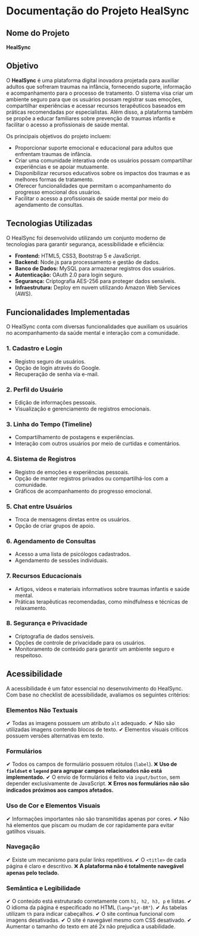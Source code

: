 # Documentação do Projeto HealSync

## Nome do Projeto
**HealSync**

## Objetivo
O **HealSync** é uma plataforma digital inovadora projetada para auxiliar adultos que sofreram traumas na infância, fornecendo suporte, informação e acompanhamento para o processo de tratamento. O sistema visa criar um ambiente seguro para que os usuários possam registrar suas emoções, compartilhar experiências e acessar recursos terapêuticos baseados em práticas recomendadas por especialistas. Além disso, a plataforma também se propõe a educar familiares sobre prevenção de traumas infantis e facilitar o acesso a profissionais de saúde mental.

Os principais objetivos do projeto incluem:
- Proporcionar suporte emocional e educacional para adultos que enfrentam traumas de infância.
- Criar uma comunidade interativa onde os usuários possam compartilhar experiências e se apoiar mutuamente.
- Disponibilizar recursos educativos sobre os impactos dos traumas e as melhores formas de tratamento.
- Oferecer funcionalidades que permitam o acompanhamento do progresso emocional dos usuários.
- Facilitar o acesso a profissionais de saúde mental por meio do agendamento de consultas.

## Tecnologias Utilizadas
O HealSync foi desenvolvido utilizando um conjunto moderno de tecnologias para garantir segurança, acessibilidade e eficiência:

- **Frontend:** HTML5, CSS3, Bootstrap 5 e JavaScript.
- **Backend:** Node.js para processamento e gestão de dados.
- **Banco de Dados:** MySQL para armazenar registros dos usuários.
- **Autenticação:** OAuth 2.0 para login seguro.
- **Segurança:** Criptografia AES-256 para proteger dados sensíveis.
- **Infraestrutura:** Deploy em nuvem utilizando Amazon Web Services (AWS).

## Funcionalidades Implementadas
O HealSync conta com diversas funcionalidades que auxiliam os usuários no acompanhamento da saúde mental e interação com a comunidade.

### 1. **Cadastro e Login**
- Registro seguro de usuários.
- Opção de login através do Google.
- Recuperação de senha via e-mail.

### 2. **Perfil do Usuário**
- Edição de informações pessoais.
- Visualização e gerenciamento de registros emocionais.

### 3. **Linha do Tempo (Timeline)**
- Compartilhamento de postagens e experiências.
- Interação com outros usuários por meio de curtidas e comentários.

### 4. **Sistema de Registros**
- Registro de emoções e experiências pessoais.
- Opção de manter registros privados ou compartilhá-los com a comunidade.
- Gráficos de acompanhamento do progresso emocional.

### 5. **Chat entre Usuários**
- Troca de mensagens diretas entre os usuários.
- Opção de criar grupos de apoio.

### 6. **Agendamento de Consultas**
- Acesso a uma lista de psicólogos cadastrados.
- Agendamento de sessões individuais.

### 7. **Recursos Educacionais**
- Artigos, vídeos e materiais informativos sobre traumas infantis e saúde mental.
- Práticas terapêuticas recomendadas, como mindfulness e técnicas de relaxamento.

### 8. **Segurança e Privacidade**
- Criptografia de dados sensíveis.
- Opções de controle de privacidade para os usuários.
- Monitoramento de conteúdo para garantir um ambiente seguro e respeitoso.

## Acessibilidade
A acessibilidade é um fator essencial no desenvolvimento do HealSync. Com base no checklist de acessibilidade, avaliamos os seguintes critérios:

### **Elementos Não Textuais**
✔ Todas as imagens possuem um atributo `alt` adequado.
✔ Não são utilizadas imagens contendo blocos de texto.
✔ Elementos visuais críticos possuem versões alternativas em texto.

### **Formulários**
✔ Todos os campos de formulário possuem rótulos (`label`).
❌ **Uso de `fieldset` e `legend` para agrupar campos relacionados não está implementado.**
✔ O envio de formulários é feito via `input/button`, sem depender exclusivamente de JavaScript.
❌ **Erros nos formulários não são indicados próximos aos campos afetados.**

### **Uso de Cor e Elementos Visuais**
✔ Informações importantes não são transmitidas apenas por cores.
✔ Não há elementos que piscam ou mudam de cor rapidamente para evitar gatilhos visuais.

### **Navegação**
✔ Existe um mecanismo para pular links repetitivos.
✔ O `<title>` de cada página é claro e descritivo.
❌ **A plataforma não é totalmente navegável apenas pelo teclado.**

### **Semântica e Legibilidade**
✔ O conteúdo está estruturado corretamente com `h1, h2, h3, p` e listas.
✔ O idioma da página é especificado no HTML (`lang="pt-BR"`).
✔ As tabelas utilizam `th` para indicar cabeçalhos.
✔ O site continua funcional com imagens desativadas.
✔ O site é navegável mesmo com CSS desativado.
✔ Aumentar o tamanho do texto em até 2x não prejudica a usabilidade.
